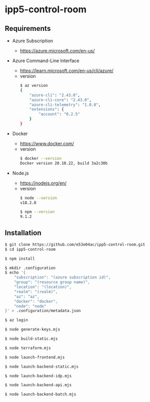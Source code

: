 # ipp5-control-room

## Requirements

- Azure Subscription
    - https://azure.microsoft.com/en-us/

- Azure Command-Line Interface
    - https://learn.microsoft.com/en-us/cli/azure/
    - version
        ~~~~~ sh
        $ az version
        {
            "azure-cli": "2.43.0",
            "azure-cli-core": "2.43.0",
            "azure-cli-telemetry": "1.0.8",
            "extensions": {
                "account": "0.2.5"
            }
        }
        ~~~~~

- Docker
    - https://www.docker.com/
    - version
        ~~~~~ sh
        $ docker --version
        Docker version 20.10.22, build 3a2c30b
        ~~~~~

- Node.js
    - https://nodejs.org/en/
    - version
        ~~~~~ sh
        $ node --version
        v18.2.0
        ~~~~~
        ~~~~~ sh
        $ npm --version
        9.1.2
        ~~~~~

## Installation

~~~~~ sh
$ git clone https://github.com/e53e04ac/ipp5-control-room.git
$ cd ipp5-control-room

$ npm install

$ mkdir .configuration
$ echo '{ 
    "subscription": "(azure subscription id)",
    "group": "(resource group name)",
    "location": "(location)",
    "realm": "(realm)",
    "az": "az",
    "docker": "docker",
    "node": "node"
}' > .configuration/metadata.json

$ az login

$ node generate-keys.mjs

$ node build-static.mjs

$ node terraform.mjs

$ node launch-frontend.mjs

$ node launch-backend-static.mjs

$ node launch-backend-idp.mjs

$ node launch-backend-api.mjs

$ node launch-backend-batch.mjs
~~~~~
